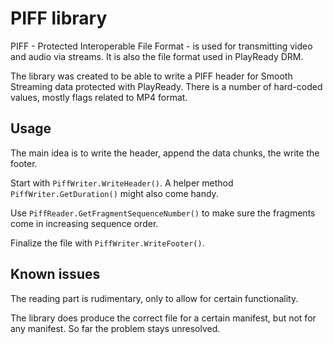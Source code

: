# PIFF library

PIFF - Protected Interoperable File Format - is used for transmitting video and audio via streams. It is also the file format used in PlayReady DRM.

The library was created to be able to write a PIFF header for Smooth Streaming data protected with PlayReady. There is a number of hard-coded values, mostly flags related to MP4 format.

## Usage

The main idea is to write the header, append the data chunks, the write the footer.

Start with `PiffWriter.WriteHeader()`.
A helper method `PiffWriter.GetDuration()` might also come handy.

Use `PiffReader.GetFragmentSequenceNumber()` to make sure the fragments come in increasing sequence order.

Finalize the file with `PiffWriter.WriteFooter()`.

## Known issues

The reading part is rudimentary, only to allow for certain functionality.

The library does produce the correct file for a certain manifest, but not for any manifest. So far the problem stays unresolved.
